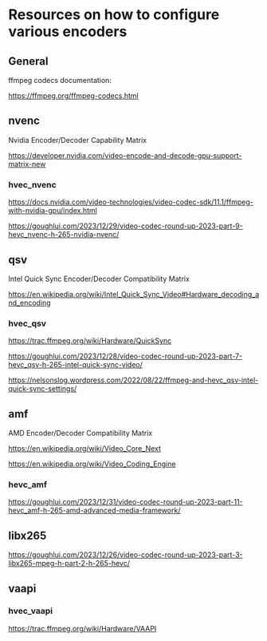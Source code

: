 # Resources on how to configure various encoders

## General
ffmpeg codecs documentation:

https://ffmpeg.org/ffmpeg-codecs.html

## nvenc

Nvidia Encoder/Decoder Capability Matrix

https://developer.nvidia.com/video-encode-and-decode-gpu-support-matrix-new

### hvec_nvenc

https://docs.nvidia.com/video-technologies/video-codec-sdk/11.1/ffmpeg-with-nvidia-gpu/index.html

https://goughlui.com/2023/12/29/video-codec-round-up-2023-part-9-hevc_nvenc-h-265-nvidia-nvenc/

## qsv

Intel Quick Sync Encoder/Decoder Compatibility Matrix

https://en.wikipedia.org/wiki/Intel_Quick_Sync_Video#Hardware_decoding_and_encoding

### hvec_qsv

https://trac.ffmpeg.org/wiki/Hardware/QuickSync

https://goughlui.com/2023/12/28/video-codec-round-up-2023-part-7-hevc_qsv-h-265-intel-quick-sync-video/

https://nelsonslog.wordpress.com/2022/08/22/ffmpeg-and-hevc_qsv-intel-quick-sync-settings/

## amf

AMD Encoder/Decoder Compatibility Matrix

https://en.wikipedia.org/wiki/Video_Core_Next

https://en.wikipedia.org/wiki/Video_Coding_Engine

### hevc_amf

https://goughlui.com/2023/12/31/video-codec-round-up-2023-part-11-hevc_amf-h-265-amd-advanced-media-framework/

## libx265

https://goughlui.com/2023/12/26/video-codec-round-up-2023-part-3-libx265-mpeg-h-part-2-h-265-hevc/

## vaapi
### hvec_vaapi

https://trac.ffmpeg.org/wiki/Hardware/VAAPI
